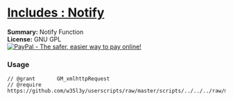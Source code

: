 
# [Includes : Notify](.)

**Summary:** Notify Function<br />
**License:** GNU GPL<br />
[![PayPal - The safer, easier way to pay online!](https://www.paypalobjects.com/en_US/i/btn/btn_donate_SM.gif "PayPal - The safer, easier way to pay online!")](http://goo.gl/Fv19S)
### Usage
```
// @grant		GM_xmlhttpRequest
// @require	https://github.com/w35l3y/userscripts/raw/master/scripts/../../../raw/master/includes/Includes__Notify/292725.user.js
```

